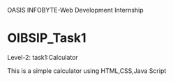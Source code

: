 OASIS INFOBYTE-Web Development Internship
# OIBSIP_Task1
Level-2:
task1:Calculator

This is a simple calculator using HTML,CSS,Java Script

